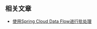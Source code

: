 ## 相关文章

+ [使用Spring Cloud Data Flow进行批处理](http://tu-yucheng.github.io/springcloud/2023/05/13/spring-cloud-data-flow-batch-processing.html)